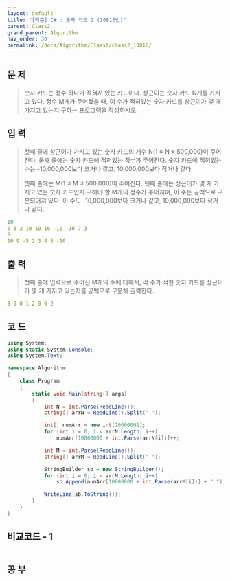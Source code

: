 ```yaml
---
layout: default
title: "[백준] C# : 숫자 카드 2 (10816번)"
parent: Class2
grand_parent: Algorithm
nav_order: 30
permalink: /docs/Algorithm/Class2/class2_10816/
---
```


## 문 제

> 숫자 카드는 정수 하나가 적혀져 있는 카드이다. 상근이는 숫자 카드 N개를 가지고 있다. 정수 M개가 주어졌을 때, 이 수가 적혀있는 숫자 카드를 상근이가 몇 개 가지고 있는지 구하는 프로그램을 작성하시오.

## 입 력

> 첫째 줄에 상근이가 가지고 있는 숫자 카드의 개수 N(1 ≤ N ≤ 500,000)이 주어진다. 둘째 줄에는 숫자 카드에 적혀있는 정수가 주어진다. 숫자 카드에 적혀있는 수는 -10,000,000보다 크거나 같고, 10,000,000보다 작거나 같다.
>
> 셋째 줄에는 M(1 ≤ M ≤ 500,000)이 주어진다. 넷째 줄에는 상근이가 몇 개 가지고 있는 숫자 카드인지 구해야 할 M개의 정수가 주어지며, 이 수는 공백으로 구분되어져 있다. 이 수도 -10,000,000보다 크거나 같고, 10,000,000보다 작거나 같다.

```yaml
10
6 3 2 10 10 10 -10 -10 7 3
8
10 9 -5 2 3 4 5 -10
```

## 출 력

> 첫째 줄에 입력으로 주어진 M개의 수에 대해서, 각 수가 적힌 숫자 카드를 상근이가 몇 개 가지고 있는지를 공백으로 구분해 출력한다.

```yaml
3 0 0 1 2 0 0 2
```

## 코 드

<div class="code-example" markdown="1">

```csharp
using System;
using static System.Console;
using System.Text;

namespace Algorithm
{
    class Program
    {
        static void Main(string[] args)
        {
            int N = int.Parse(ReadLine());
            string[] arrN = ReadLine().Split(' ');

            int[] numArr = new int[20000001];
            for (int i = 0; i < arrN.Length; i++)
                numArr[10000000 + int.Parse(arrN[i])]++;

            int M = int.Parse(ReadLine());
            string[] arrM = ReadLine().Split(' ');

            StringBuilder sb = new StringBuilder();
            for (int i = 0; i < arrM.Length; i++)
                sb.Append(numArr[10000000 + int.Parse(arrM[i])] + " ");

            WriteLine(sb.ToString());
        }
    }
}
```

</div>

## 비교코드 - 1

<div class="code-example" markdown="1">

```csharp

```

</div>

## 공 부

```

```
